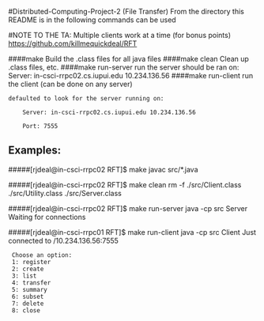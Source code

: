 #Distributed-Computing-Project-2 (File Transfer)
From the directory this README is in the following commands can be used


#NOTE TO THE TA: Multiple clients work at a time (for bonus points)
https://github.com/killmequickdeal/RFT

####make 
    Build the .class files for all java files 
####make clean 
    Clean up .class files, etc. 
####make run-server
    run the server should be ran on: 
        Server: in-csci-rrpc02.cs.iupui.edu 10.234.136.56
####make run-client 
    run the client (can be done on any server)
 
    defaulted to look for the server running on:

        Server: in-csci-rrpc02.cs.iupui.edu 10.234.136.56

        Port: 7555

Examples:
--
#####[rjdeal@in-csci-rrpc02 RFT]$ make
    javac  src/*.java

#####[rjdeal@in-csci-rrpc02 RFT]$ make clean
    rm -f ./src/Client.class ./src/Utility.class ./src/Server.class

#####[rjdeal@in-csci-rrpc02 RFT]$ make run-server
    java  -cp src Server
    Waiting for connections

#####[rjdeal@in-csci-rrpc01 RFT]$ make run-client
     java  -cp src Client
     Just connected to /10.234.136.56:7555
     
     
     Choose an option:
     1: register
     2: create
     3: list
     4: transfer
     5: summary
     6: subset
     7: delete
     8: close